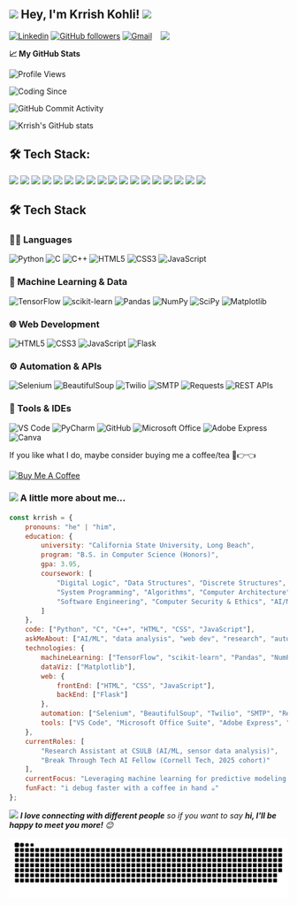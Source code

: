 <h2><img src="https://emojis.slackmojis.com/emojis/images/1531849430/4246/blob-sunglasses.gif?1531849430" width="30"/>  Hey, I'm Krrish Kohli! <img src="https://media.giphy.com/media/12oufCB0MyZ1Go/giphy.gif" width="50"></h2>
<img align='right' src="https://media.giphy.com/media/WUlplcMpOCEmTGBtBW/giphy.gif" width="230">

[![Linkedin](https://img.shields.io/badge/-LinkedIn-blue?style=flat-square&logo=Linkedin&logoColor=white&link=https://www.linkedin.com/in/krrish-kohli-16b3aa310/)](https://www.linkedin.com/in/krrish-kohli-16b3aa310)
[![GitHub followers](https://img.shields.io/github/followers/krrish-kohli?label=Follow&style=social)](https://github.com/krrish-kohli)
<a href="https://mail.google.com/mail/?view=cm&fs=1&to=krrishkohli15@gmail.com" target="_blank">
  <img src="https://img.shields.io/badge/-Gmail-D14836?style=flat-square&logo=gmail&logoColor=white" alt="Gmail">
</a>


**📈 My GitHub Stats**

<!-- Profile Views -->
![Profile Views](https://komarev.com/ghpvc/?username=krrish-kohli&color=blue)

<!-- Coding Since -->
![Coding Since](https://img.shields.io/badge/Coding%20Since-2021-blue)

<!-- General Activity -->
![GitHub Commit Activity](https://img.shields.io/github/commit-activity/m/krrish-kohli/krrish-kohli?style=flat-square)

<!-- GitHub Stats -->
![Krrish's GitHub stats](https://github-readme-stats.vercel.app/api?username=krrish-kohli&show_icons=true&theme=github_dark)

## 🛠 Tech Stack:

<p align="left">
  <img src="https://img.shields.io/badge/-Python-3776AB?style=for-the-badge&logo=python&logoColor=white" />
  <img src="https://img.shields.io/badge/-C-00599C?style=for-the-badge&logo=c&logoColor=white" />
  <img src="https://img.shields.io/badge/-C++-00599C?style=for-the-badge&logo=c%2B%2B&logoColor=white" />
  <img src="https://img.shields.io/badge/-HTML5-E34F26?style=for-the-badge&logo=html5&logoColor=white" />
  <img src="https://img.shields.io/badge/-CSS3-1572B6?style=for-the-badge&logo=css3&logoColor=white" />
  <img src="https://img.shields.io/badge/-JavaScript-F7DF1E?style=for-the-badge&logo=javascript&logoColor=black" />
  <img src="https://img.shields.io/badge/-Flask-000000?style=for-the-badge&logo=flask&logoColor=white" />
  <img src="https://img.shields.io/badge/-NumPy-013243?style=for-the-badge&logo=numpy&logoColor=white" />
  <img src="https://img.shields.io/badge/-Pandas-150458?style=for-the-badge&logo=pandas&logoColor=white" />
  <img src="https://img.shields.io/badge/-TensorFlow-FF6F00?style=for-the-badge&logo=tensorflow&logoColor=white" />
  <img src="https://img.shields.io/badge/-scikit--learn-F7931E?style=for-the-badge&logo=scikit-learn&logoColor=white" />
  <img src="https://img.shields.io/badge/-Matplotlib-11557C?style=for-the-badge&logo=matplotlib&logoColor=white" />
  <img src="https://img.shields.io/badge/-SciPy-8CAAE6?style=for-the-badge&logo=scipy&logoColor=white" />
  <img src="https://img.shields.io/badge/-Twilio-F22F46?style=for-the-badge&logo=twilio&logoColor=white" />
  <img src="https://img.shields.io/badge/-Selenium-43B02A?style=for-the-badge&logo=selenium&logoColor=white" />
  <img src="https://img.shields.io/badge/-BeautifulSoup-4B8BBE?style=for-the-badge&logo=beautifulsoup&logoColor=white" />
  <img src="https://img.shields.io/badge/-GitHub-181717?style=for-the-badge&logo=github&logoColor=white" />
  <img src="https://img.shields.io/badge/-VS%20Code-007ACC?style=for-the-badge&logo=visual-studio-code&logoColor=white" />
</p>

## 🛠 Tech Stack

### 👨‍💻 Languages
![Python](https://img.shields.io/badge/-Python-3776AB?style=for-the-badge&logo=python&logoColor=white)
![C](https://img.shields.io/badge/-C-00599C?style=for-the-badge&logo=c&logoColor=white)
![C++](https://img.shields.io/badge/-C++-00599C?style=for-the-badge&logo=c%2B%2B&logoColor=white)
![HTML5](https://img.shields.io/badge/-HTML5-E34F26?style=for-the-badge&logo=html5&logoColor=white)
![CSS3](https://img.shields.io/badge/-CSS3-1572B6?style=for-the-badge&logo=css3&logoColor=white)
![JavaScript](https://img.shields.io/badge/-JavaScript-F7DF1E?style=for-the-badge&logo=javascript&logoColor=black)

### 🧠 Machine Learning & Data
![TensorFlow](https://img.shields.io/badge/-TensorFlow-FF6F00?style=for-the-badge&logo=tensorflow&logoColor=white)
![scikit-learn](https://img.shields.io/badge/-scikit--learn-F7931E?style=for-the-badge&logo=scikit-learn&logoColor=white)
![Pandas](https://img.shields.io/badge/-Pandas-150458?style=for-the-badge&logo=pandas&logoColor=white)
![NumPy](https://img.shields.io/badge/-NumPy-013243?style=for-the-badge&logo=numpy&logoColor=white)
![SciPy](https://img.shields.io/badge/-SciPy-8CAAE6?style=for-the-badge&logo=scipy&logoColor=white)
![Matplotlib](https://img.shields.io/badge/-Matplotlib-11557C?style=for-the-badge&logo=matplotlib&logoColor=white)

### 🌐 Web Development
![HTML5](https://img.shields.io/badge/-HTML5-E34F26?style=for-the-badge&logo=html5&logoColor=white)
![CSS3](https://img.shields.io/badge/-CSS3-1572B6?style=for-the-badge&logo=css3&logoColor=white)
![JavaScript](https://img.shields.io/badge/-JavaScript-F7DF1E?style=for-the-badge&logo=javascript&logoColor=black)
![Flask](https://img.shields.io/badge/-Flask-000000?style=for-the-badge&logo=flask&logoColor=white)

### ⚙️ Automation & APIs
![Selenium](https://img.shields.io/badge/-Selenium-43B02A?style=for-the-badge&logo=selenium&logoColor=white)
![BeautifulSoup](https://img.shields.io/badge/-BeautifulSoup-4B8BBE?style=for-the-badge&logo=beautifulsoup&logoColor=white)
![Twilio](https://img.shields.io/badge/-Twilio-F22F46?style=for-the-badge&logo=twilio&logoColor=white)
![SMTP](https://img.shields.io/badge/-SMTP-007ACC?style=for-the-badge&logo=mailchimp&logoColor=white)
![Requests](https://img.shields.io/badge/-Requests-0052CC?style=for-the-badge&logo=python&logoColor=white)
![REST APIs](https://img.shields.io/badge/-REST%20APIs-000000?style=for-the-badge&logo=postman&logoColor=orange)

### 🧰 Tools & IDEs
![VS Code](https://img.shields.io/badge/-VS%20Code-007ACC?style=for-the-badge&logo=visual-studio-code&logoColor=white)
![PyCharm](https://img.shields.io/badge/-PyCharm-000000?style=for-the-badge&logo=pycharm&logoColor=white)
![GitHub](https://img.shields.io/badge/-GitHub-181717?style=for-the-badge&logo=github&logoColor=white)
![Microsoft Office](https://img.shields.io/badge/-MS%20Office-D83B01?style=for-the-badge&logo=microsoftoffice&logoColor=white)
![Adobe Express](https://img.shields.io/badge/-Adobe%20Express-000000?style=for-the-badge&logo=adobeexpress&logoColor=white)
![Canva](https://img.shields.io/badge/-Canva-00C4CC?style=for-the-badge&logo=canva&logoColor=white)


If you like what I do, maybe consider buying me a coffee/tea 🥺👉👈

<a href="https://buymeacoffee.com/krrishkohli" target="_blank"><img src="https://cdn.buymeacoffee.com/buttons/v2/default-red.png" alt="Buy Me A Coffee" width="150" ></a>


### <img src="https://media.giphy.com/media/VgCDAzcKvsR6OM0uWg/giphy.gif" width="50"> A little more about me...  

```javascript
const krrish = {
    pronouns: "he" | "him",
    education: {
        university: "California State University, Long Beach",
        program: "B.S. in Computer Science (Honors)",
        gpa: 3.95,
        coursework: [
            "Digital Logic", "Data Structures", "Discrete Structures",
            "System Programming", "Algorithms", "Computer Architecture",
            "Software Engineering", "Computer Security & Ethics", "AI/ML"
        ]
    },
    code: ["Python", "C", "C++", "HTML", "CSS", "JavaScript"],
    askMeAbout: ["AI/ML", "data analysis", "web dev", "research", "automation"],
    technologies: {
        machineLearning: ["TensorFlow", "scikit-learn", "Pandas", "NumPy", "SciPy"],
        dataViz: ["Matplotlib"],
        web: {
            frontEnd: ["HTML", "CSS", "JavaScript"],
            backEnd: ["Flask"]
        },
        automation: ["Selenium", "BeautifulSoup", "Twilio", "SMTP", "Requests", "REST APIs"],
        tools: ["VS Code", "Microsoft Office Suite", "Adobe Express", "Canva"]
    },
    currentRoles: [
        "Research Assistant at CSULB (AI/ML, sensor data analysis)",
        "Break Through Tech AI Fellow (Cornell Tech, 2025 cohort)"
    ],
    currentFocus: "Leveraging machine learning for predictive modeling in biomedical and fabrication domains",
    funFact: "i debug faster with a coffee in hand ☕"
};

```

<img src="https://media.giphy.com/media/LnQjpWaON8nhr21vNW/giphy.gif" width="60"> <em><b>I love connecting with different people</b> so if you want to say <b>hi, I'll be happy to meet you more!</b> 😊</em>

<img src="https://raw.githubusercontent.com/Elanza-48/Elanza-48/main/resources/img/github-contribution-grid-snake.svg">
